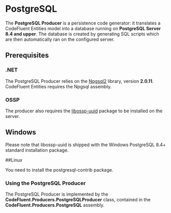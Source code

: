 # PostgreSQL

The **PostgreSQL Producer** is a persistence code generator: it translates a CodeFluent Entities model into a database running on **PostgreSQL Server 8.4 and upper**. The database is created by generating SQL scripts which are then automatically ran on the configured server.

## Prerequisites

### .NET

The PostgreSQL Producer relies on the [Npgsql2](http://npgsql.projects.postgresql.org/) library, version **2.0.11**. CodeFluent Entities requires the Npgsql assembly.

### OSSP

The producer also requires the [libossp-uuid](http://www.ossp.org/pkg/lib/uuid/) package to be installed on the server.

## Windows

Please note that libossp-uuid is shipped with the Windows PostgreSQL 8.4+ standard installation package.

##Linux

You need to install the postgresql-contrib package.

### Using the PostgreSQL Producer

The PostgreSQL Producer is implemented by the **CodeFluent.Producers.PostgreSQLProducer** class, contained in the **CodeFluent.Producers.PostgreSQL** assembly.
